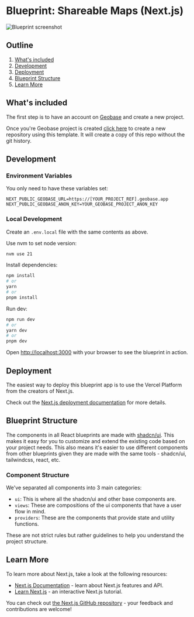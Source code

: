 # Blueprint: Shareable Maps (Next.js)

<picture>
  <source media="(prefers-color-scheme: dark)" srcset="https://d2w9rnfcy7mm78.cloudfront.net/30795995/original_8458f9231ab89f561872e67e4f51e84f.png?1726704188?bc=0">
  <source media="(prefers-color-scheme: light)" srcset="https://d2w9rnfcy7mm78.cloudfront.net/30795984/original_582396243e6d8b180bd5ca684e12ca33.png?1726704142?bc=0">
  <img alt="Blueprint screenshot" src="https://d2w9rnfcy7mm78.cloudfront.net/30795984/original_582396243e6d8b180bd5ca684e12ca33.png?1726704142?bc=0">
</picture>

## Outline

1. [What's included](#whats-included)
2. [Development](#development)
3. [Deployment](#deployment)
4. [Blueprint Structure](#blueprint-structure)
5. [Learn More](#learn-more)

## What's included

The first step is to have an account on [Geobase](https://geobase.app/) and create a new project.

Once you're Geobase project is created [click here](https://github.com/new?template_name=geobase-blueprint-shareable-maps-nextjs&template_owner=decision-labs) to create a new repository using this template. It will create a copy of this repo without the git history.

## Development

### Environment Variables

You only need to have these variables set:

```
NEXT_PUBLIC_GEOBASE_URL=https://[YOUR_PROJECT_REF].geobase.app
NEXT_PUBLIC_GEOBASE_ANON_KEY=YOUR_GEOBASE_PROJECT_ANON_KEY
```

### Local Development

Create an `.env.local` file with the same contents as above.

Use nvm to set node version:

```bash
nvm use 21
```

Install dependencies:

```bash
npm install
# or
yarn
# or
pnpm install
```

Run dev:

```bash
npm run dev
# or
yarn dev
# or
pnpm dev
```

Open [http://localhost:3000](http://localhost:3000) with your browser to see the blueprint in action.

## Deployment

The easiest way to deploy this blueprint app is to use the Vercel Platform from the creators of Next.js.

Check out the [Next.js deployment documentation](https://nextjs.org/docs/deployment) for more details.

## Blueprint Structure

The components in all React blueprints are made with [shadcn/ui](https://ui.shadcn.com/). This makes it easy for you to customize and extend the existing code based on your project needs. This also means it's easier to use different components from other blueprints given they are made with the same tools - shadcn/ui, tailwindcss, react, etc.

### Component Structure

We've separated all components into 3 main categories:

-   `ui`: This is where all the shadcn/ui and other base components are.
-   `views`: These are compositions of the ui components that have a user flow in mind.
-   `providers`: These are the components that provide state and utility functions.

These are not strict rules but rather guidelines to help you understand the project structure.

## Learn More

To learn more about Next.js, take a look at the following resources:

-   [Next.js Documentation](https://nextjs.org/docs) - learn about Next.js features and API.
-   [Learn Next.js](https://nextjs.org/learn) - an interactive Next.js tutorial.

You can check out [the Next.js GitHub repository](https://github.com/vercel/next.js/) - your feedback and contributions are welcome!
